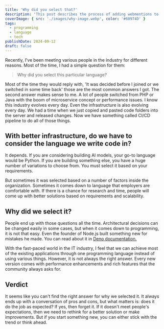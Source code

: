 ```yaml
---
title: 'Why did you select that?'
description: 'This post describes the process of adding webmentions to your own site'
coverImage: { src: './images/why-image.webp', color: '#60974D' }
tags:
  - programming
  - language
  - tech
publishDate: 2024-09-12
draft: false
---
```


Recently, I've been meeting various people in the industry for different reasons. Most of the time, I had a simple question for them:

> Why did you select this particular language?

Most of the time they would reply with, 'It was decided before I joined or we switched in some time back' those are the most common answers I got. The second answer makes sense to me. A lot of people switched from PHP or Java with the boom of microservice concept or performance issues. I know this industry evolves every day. Even the infrastructure is also evolving every day. We had a time when we just copied and pasted code folders into the server and released changes. Now we have something called CI/CD pipeline to do all of those things.

## With better infrastructure, do we have to consider the language we write code in?

It depends. If you are considering building AI models, your go-to language would be Python. If you are building something else, you have a huge number of variations to choose from. You must select it based on your requirements.

But sometimes it was selected based on a number of factors inside the organization. Sometimes it comes down to language that employers are comfortable with. If there is a chance for research and time, people will come up with better solutions based on requirements and scalability.

## Why did we select it?

People end up with those questions all the time. Architectural decisions can be changed easily in some cases, but when it comes down to programming, it is not that easy. Even the founder of Node.js built something new for mistakes he made. You can read about it in [Deno documentation.](https://www.notion.so/Blog-a6277b34b4264d13970f4e257dff924d?pvs=21)

With the fast-paced world in the IT industry, I feel that we can achieve most of the existing applications through one programming language instead of using various things. However, it is not always the right answer. Every new version comes with performance enhancements and rich features that the community always asks for.

## Verdict

It seems like you can't find the right answer for why we selected it. It always ends up with a conversation of pros and cons, but what matters is: does it do the job as expected? If yes, then forget it. If it doesn't meet people's expectations, then we need to rethink for a better solution or make improvements. But if you start something new, you can either stick with the trend or think ahead.

